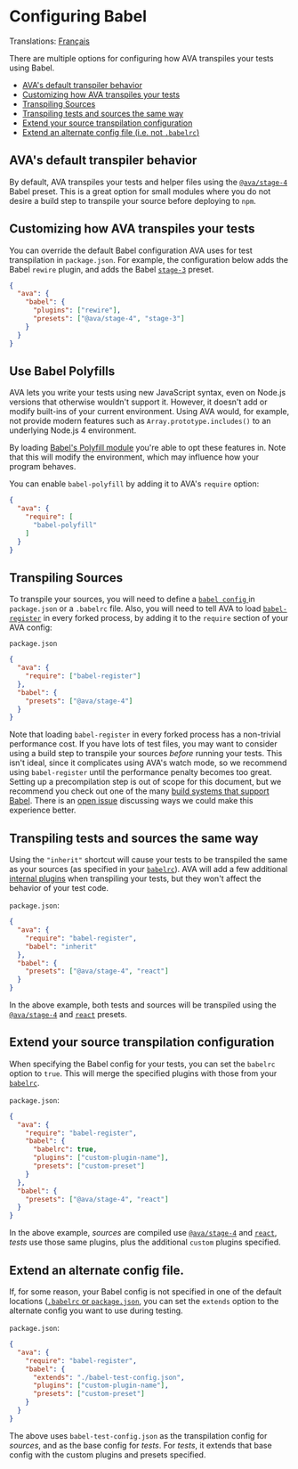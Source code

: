 # Configuring Babel

Translations: [Français](https://github.com/avajs/ava-docs/blob/master/fr_FR/docs/recipes/babelrc.md)

There are multiple options for configuring how AVA transpiles your tests using Babel.

 - [AVA's default transpiler behavior](#avas-default-transpiler-behavior)
 - [Customizing how AVA transpiles your tests](#customizing-how-ava-transpiles-your-tests)
 - [Transpiling Sources](#transpiling-sources)
 - [Transpiling tests and sources the same way](#transpiling-tests-and-sources-the-same-way)
 - [Extend your source transpilation configuration](#extend-your-source-transpilation-configuration)
 - [Extend an alternate config file (i.e. not `.babelrc`)](#extend-an-alternate-config-file)

## AVA's default transpiler behavior

By default, AVA transpiles your tests and helper files using the [`@ava/stage-4`](https://github.com/avajs/babel-preset-stage-4) Babel preset. This is a great option for small modules where you do not desire a build step to transpile your source before deploying to `npm`.

## Customizing how AVA transpiles your tests

You can override the default Babel configuration AVA uses for test transpilation in `package.json`. For example, the configuration below adds the Babel `rewire` plugin, and adds the Babel [`stage-3`](http://babeljs.io/docs/plugins/preset-stage-3/) preset.

```json
{
  "ava": {
    "babel": {
      "plugins": ["rewire"],
      "presets": ["@ava/stage-4", "stage-3"]
    }
  }
}
```

## Use Babel Polyfills

AVA lets you write your tests using new JavaScript syntax, even on Node.js versions that otherwise wouldn't support it. However, it doesn't add or modify built-ins of your current environment. Using AVA would, for example, not provide modern features such as `Array.prototype.includes()` to an underlying Node.js 4 environment.

By loading [Babel's Polyfill module](https://babeljs.io/docs/usage/polyfill/) you're able to opt these features in. Note that this will modify the environment, which may influence how your program behaves.

You can enable `babel-polyfill` by adding it to AVA's `require` option:

```json
{
  "ava": {
    "require": [
      "babel-polyfill"
    ]
  }
}
```

## Transpiling Sources

To transpile your sources, you will need to define a [`babel config` ](http://babeljs.io/docs/usage/babelrc/) in `package.json` or a `.babelrc` file. Also, you will need to tell AVA to load [`babel-register`](http://babeljs.io/docs/usage/require/) in every forked process, by adding it to the `require` section of your AVA config:

`package.json`

```json
{
  "ava": {
    "require": ["babel-register"]
  },
  "babel": {
    "presets": ["@ava/stage-4"]
  }
}
```

Note that loading `babel-register` in every forked process has a non-trivial performance cost. If you have lots of test files, you may want to consider using a build step to transpile your sources *before* running your tests. This isn't ideal, since it complicates using AVA's watch mode, so we recommend using `babel-register` until the performance penalty becomes too great. Setting up a precompilation step is out of scope for this document, but we recommend you check out one of the many [build systems that support Babel](http://babeljs.io/docs/setup/). There is an [open issue](https://github.com/avajs/ava/issues/577) discussing ways we could make this experience better.

## Transpiling tests and sources the same way

Using the `"inherit"` shortcut will cause your tests to be transpiled the same as your sources (as specified in your [`babelrc`](http://babeljs.io/docs/usage/babelrc/)). AVA will add a few additional [internal plugins](#notes) when transpiling your tests, but they won't affect the behavior of your test code.

`package.json`:

```json
{
  "ava": {
    "require": "babel-register",
    "babel": "inherit"
  },
  "babel": {
    "presets": ["@ava/stage-4", "react"]
  }
}
```

In the above example, both tests and sources will be transpiled using the [`@ava/stage-4`](https://github.com/avajs/babel-preset-stage-4) and [`react`](http://babeljs.io/docs/plugins/preset-react/) presets.

## Extend your source transpilation configuration

When specifying the Babel config for your tests, you can set the `babelrc` option to `true`. This will merge the specified plugins with those from your [`babelrc`](http://babeljs.io/docs/usage/babelrc/).

`package.json`:

```json
{
  "ava": {
    "require": "babel-register",
    "babel": {
      "babelrc": true,
      "plugins": ["custom-plugin-name"],
      "presets": ["custom-preset"]
    }
  },
  "babel": {
    "presets": ["@ava/stage-4", "react"]
  }
}
```

In the above example, *sources* are compiled use [`@ava/stage-4`](https://github.com/avajs/babel-preset-stage-4) and [`react`](http://babeljs.io/docs/plugins/preset-react/), *tests* use those same plugins, plus the additional `custom` plugins specified.

## Extend an alternate config file.


If, for some reason, your Babel config is not specified in one of the default locations ([`.babelrc` or `package.json`](http://babeljs.io/docs/usage/babelrc/), you can set the `extends` option to the alternate config you want to use during testing.

`package.json`:

```json
{
  "ava": {
    "require": "babel-register",
    "babel": {
      "extends": "./babel-test-config.json",
      "plugins": ["custom-plugin-name"],
      "presets": ["custom-preset"]
    }
  }
}
```

The above uses `babel-test-config.json` as the transpilation config for *sources*, and as the base config for *tests*. For *tests*, it extends that base config with the custom plugins and presets specified.
